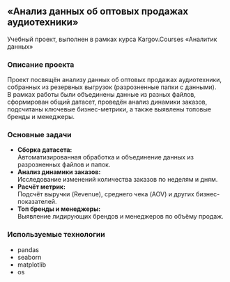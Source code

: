 ## «Анализ данных об оптовых продажах аудиотехники»
Учебный проект, выполнен в рамках курса Kargov.Courses «Аналитик данных»

### Описание проекта

Проект посвящён анализу данных об оптовых продажах аудиотехники, собранных из резервных выгрузок (разрозненные папки с данными).  
В рамках работы были объединены данные из разных файлов, сформирован общий датасет, проведён анализ динамики заказов, подсчитаны ключевые бизнес-метрики, а также выявлены топовые бренды и менеджеры.

### Основные задачи

- **Сборка датасета:**  
  Автоматизированная обработка и объединение данных из разрозненных файлов и папок.
- **Анализ динамики заказов:**  
  Исследование изменений количества заказов по неделям и дням.
- **Расчёт метрик:**  
  Подсчёт выручки (Revenue), среднего чека (AOV) и других бизнес-показателей.
- **Топ бренды и менеджеры:**  
  Выявление лидирующих брендов и менеджеров по объёму продаж.

### Используемые технологии

- pandas
- seaborn
- matplotlib
- os
